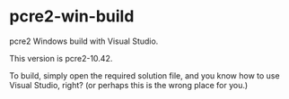 # pcre2-win-build

pcre2 Windows build with Visual Studio.

This version is pcre2-10.42.

To build, simply open the required solution file, and
you know how to use Visual Studio, right?
(or perhaps this is the wrong place for you.)
